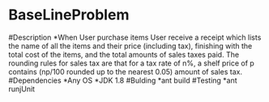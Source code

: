 # BaseLineProblem
#Description
    *When User purchase items User receive a receipt which lists the name of all the items and their price (including tax), finishing with the total cost of the items,
     and the total amounts of sales taxes paid.  The rounding rules for sales tax are that for a tax rate of n%, a shelf price of p contains (np/100 rounded up to
     the nearest 0.05) amount of sales tax.
#Dependencies
    *Any OS
    *JDK 1.8
#Bulding
    *ant build
#Testing
    *ant runjUnit

